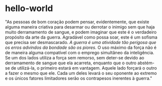 # hello-world

"As pessoas de bom coração podem pensar, evidentemente, que existe alguma maneira criativa para desarmar ou derrotar o inimigo sem que haja muito derramamento de sangue, e podem imaginar que este é o verdadeiro propósito da arte da guerra. Agradável como possa soar, este é um sofisma que precisa ser desmascarado. *A guerra é uma atividade tão perigosa que os erros advindos da bondade são os piores.* O uso máximo da força não é de maneira alguma compatível com o emprego simultâneo da inteligência. Se um dos lados utiliza a força sem remorso, sem deter-se devido ao derramamento de sangue que ela acarreta, enquanto que o outro abstém-se de utilizá-la, o primeiro estará em vantagem. Aquele lado forçará o outro a fazer o mesmo que ele. Cada um deles levará o seu oponente ao extremo e os únicos fatores limitadores serão os contrapesos inerentes à guerra."
